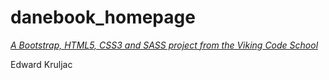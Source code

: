 # danebook_homepage

*[A Bootstrap, HTML5, CSS3 and SASS project from the Viking Code School](http://www.vikingcodeschool.com)*

Edward Kruljac
